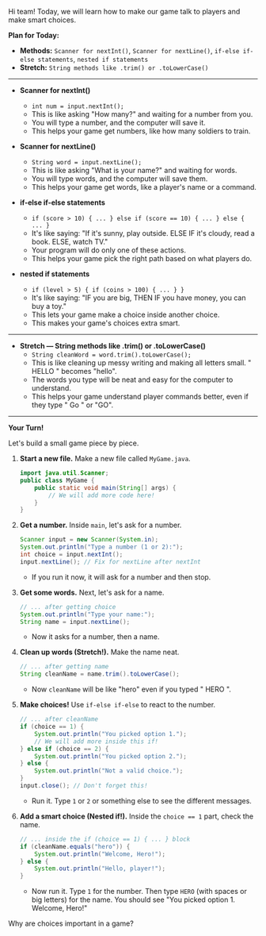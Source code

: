 Hi team! Today, we will learn how to make our game talk to players and make smart choices.

**Plan for Today:**
*   **Methods:** `Scanner for nextInt()`, `Scanner for nextLine()`, `if-else if-else statements`, `nested if statements`
*   **Stretch:** `String methods like .trim() or .toLowerCase()`

---

*   **Scanner for nextInt()**
    *   `int num = input.nextInt();`
    *   This is like asking "How many?" and waiting for a number from you.
    *   You will type a number, and the computer will save it.
    *   This helps your game get numbers, like how many soldiers to train.

*   **Scanner for nextLine()**
    *   `String word = input.nextLine();`
    *   This is like asking "What is your name?" and waiting for words.
    *   You will type words, and the computer will save them.
    *   This helps your game get words, like a player's name or a command.

*   **if-else if-else statements**
    *   `if (score > 10) { ... } else if (score == 10) { ... } else { ... }`
    *   It's like saying: "If it's sunny, play outside. ELSE IF it's cloudy, read a book. ELSE, watch TV."
    *   Your program will do only one of these actions.
    *   This helps your game pick the right path based on what players do.

*   **nested if statements**
    *   `if (level > 5) { if (coins > 100) { ... } }`
    *   It's like saying: "IF you are big, THEN IF you have money, you can buy a toy."
    *   This lets your game make a choice inside another choice.
    *   This makes your game's choices extra smart.

---

*   **Stretch — String methods like .trim() or .toLowerCase()**
    *   `String cleanWord = word.trim().toLowerCase();`
    *   This is like cleaning up messy writing and making all letters small. " HELLO " becomes "hello".
    *   The words you type will be neat and easy for the computer to understand.
    *   This helps your game understand player commands better, even if they type " Go " or "GO".

---

**Your Turn!**

Let's build a small game piece by piece.
1.  **Start a new file.** Make a new file called `MyGame.java`.
    ```java
    import java.util.Scanner;
    public class MyGame {
        public static void main(String[] args) {
            // We will add more code here!
        }
    }
    ```
2.  **Get a number.** Inside `main`, let's ask for a number.
    ```java
    Scanner input = new Scanner(System.in);
    System.out.println("Type a number (1 or 2):");
    int choice = input.nextInt();
    input.nextLine(); // Fix for nextLine after nextInt
    ```
    *   If you run it now, it will ask for a number and then stop.

3.  **Get some words.** Next, let's ask for a name.
    ```java
    // ... after getting choice
    System.out.println("Type your name:");
    String name = input.nextLine();
    ```
    *   Now it asks for a number, then a name.

4.  **Clean up words (Stretch!).** Make the name neat.
    ```java
    // ... after getting name
    String cleanName = name.trim().toLowerCase();
    ```
    *   Now `cleanName` will be like "hero" even if you typed " HERO ".

5.  **Make choices!** Use `if-else if-else` to react to the number.
    ```java
    // ... after cleanName
    if (choice == 1) {
        System.out.println("You picked option 1.");
        // We will add more inside this if!
    } else if (choice == 2) {
        System.out.println("You picked option 2.");
    } else {
        System.out.println("Not a valid choice.");
    }
    input.close(); // Don't forget this!
    ```
    *   Run it. Type `1` or `2` or something else to see the different messages.

6.  **Add a smart choice (Nested if!).** Inside the `choice == 1` part, check the name.
    ```java
    // ... inside the if (choice == 1) { ... } block
    if (cleanName.equals("hero")) {
        System.out.println("Welcome, Hero!");
    } else {
        System.out.println("Hello, player!");
    }
    ```
    *   Now run it. Type `1` for the number. Then type ` HERO ` (with spaces or big letters) for the name. You should see "You picked option 1. Welcome, Hero!"

Why are choices important in a game?
